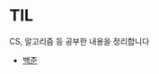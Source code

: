 # TIL
CS, 알고리즘 등 공부한 내용을 정리합니다

* [백준](https://github.com/MingGi-Jung/Algorithm/tree/main/%EB%B0%B1%EC%A4%80)
